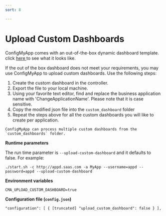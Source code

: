 ```yaml
---
sort: 8

---
```

# Upload Custom Dashboards

ConfigMyApp comes with an out-of-the-box dynamic dashboard template. click <a href="https://appdynamics.github.io/ConfigMyApp/introduction/5-sample-output.html" target="_blank"> here </a> to see what it looks like.

If the out of the box dashboard does not meet your requirements, you may use ConfigMyApp to upload custom dashboards. Use the following steps:  

1. Create the custom dashboard in the controller.
2. Export the file to your local machine.
3. Using your favorite text editor, find and replace the business application name with 'ChangeApplicationName'. Please note that it is case sensitive.
4. Copy the modified json file into the `custom_dashboard` folder  
5. Repeat the steps above for all the custom dashboards you will like to create per application. 

```tip
ConfigMyApp can process multiple custom dashboards from the `custom_dashboards` folder. 
```

<b> Runtime parameters</b>

The run time parameter is `--upload-custom-dashboard` and it defaults to false. For example: 

`./start.sh -c http://appd.saas.com -a MyApp --username=appd --password=appd --upload-custom-dashboard`


<b>Environment variables</b>

`CMA_UPLOAD_CUSTOM_DASHBOARD=true`

<b>Configuration file (`config.json`)</b>

`
"configuration": [
    {
      [truncated]
      "upload_custom_dashboard": false
    }
  ],
`